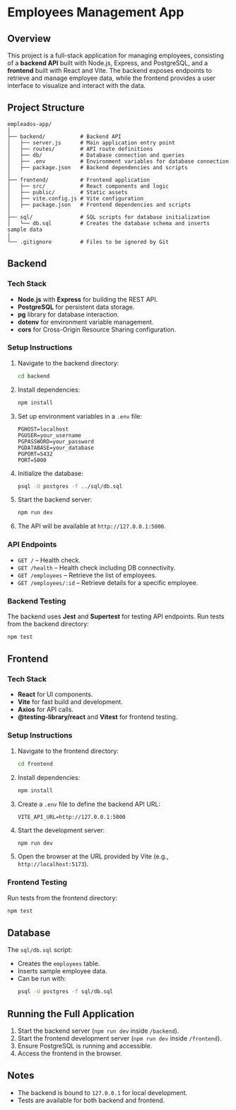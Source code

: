 # Employees Management App

## Overview
This project is a full-stack application for managing employees, consisting of a **backend API** built with Node.js, Express, and PostgreSQL, and a **frontend** built with React and Vite. The backend exposes endpoints to retrieve and manage employee data, while the frontend provides a user interface to visualize and interact with the data.

## Project Structure
```
empleados-app/
│
├── backend/           # Backend API
│   ├── server.js      # Main application entry point
│   ├── routes/        # API route definitions
│   ├── db/            # Database connection and queries
│   ├── .env           # Environment variables for database connection
│   ├── package.json   # Backend dependencies and scripts
│
├── frontend/          # Frontend application
│   ├── src/           # React components and logic
│   ├── public/        # Static assets
│   ├── vite.config.js # Vite configuration
│   ├── package.json   # Frontend dependencies and scripts
│
├── sql/               # SQL scripts for database initialization
│   └── db.sql         # Creates the database schema and inserts sample data
│
└── .gitignore         # Files to be ignored by Git
```

## Backend
### Tech Stack
- **Node.js** with **Express** for building the REST API.
- **PostgreSQL** for persistent data storage.
- **pg** library for database interaction.
- **dotenv** for environment variable management.
- **cors** for Cross-Origin Resource Sharing configuration.

### Setup Instructions
1. Navigate to the backend directory:
   ```bash
   cd backend
   ```
2. Install dependencies:
   ```bash
   npm install
   ```
3. Set up environment variables in a `.env` file:
   ```
   PGHOST=localhost
   PGUSER=your_username
   PGPASSWORD=your_password
   PGDATABASE=your_database
   PGPORT=5432
   PORT=5000
   ```
4. Initialize the database:
   ```bash
   psql -U postgres -f ../sql/db.sql
   ```
5. Start the backend server:
   ```bash
   npm run dev
   ```
6. The API will be available at `http://127.0.0.1:5000`.

### API Endpoints
- `GET /` – Health check.
- `GET /health` – Health check including DB connectivity.
- `GET /employees` – Retrieve the list of employees.
- `GET /employees/:id` – Retrieve details for a specific employee.

### Backend Testing
The backend uses **Jest** and **Supertest** for testing API endpoints.
Run tests from the backend directory:
```bash
npm test
```

## Frontend
### Tech Stack
- **React** for UI components.
- **Vite** for fast build and development.
- **Axios** for API calls.
- **@testing-library/react** and **Vitest** for frontend testing.

### Setup Instructions
1. Navigate to the frontend directory:
   ```bash
   cd frontend
   ```
2. Install dependencies:
   ```bash
   npm install
   ```
3. Create a `.env` file to define the backend API URL:
   ```
   VITE_API_URL=http://127.0.0.1:5000
   ```
4. Start the development server:
   ```bash
   npm run dev
   ```
5. Open the browser at the URL provided by Vite (e.g., `http://localhost:5173`).

### Frontend Testing
Run tests from the frontend directory:
```bash
npm test
```

## Database
The `sql/db.sql` script:
- Creates the `employees` table.
- Inserts sample employee data.
- Can be run with:
  ```bash
  psql -U postgres -f sql/db.sql
  ```

## Running the Full Application
1. Start the backend server (`npm run dev` inside `/backend`).
2. Start the frontend development server (`npm run dev` inside `/frontend`).
3. Ensure PostgreSQL is running and accessible.
4. Access the frontend in the browser.

## Notes
- The backend is bound to `127.0.0.1` for local development.
- Tests are available for both backend and frontend.